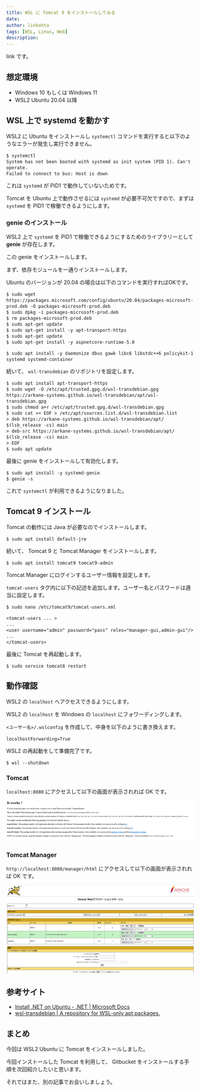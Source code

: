 ```yaml
---
title: WSL に Tomcat 9 をインストールしてみる
date: 
author: linkohta
tags: [WSL, Linux, Web]
description: 
---
```


link です。

## 想定環境

- Windows 10 もしくは Windows 11
- WSL2 Ubuntu 20.04 以降

## WSL 上で systemd を動かす

WSL2 に Ubuntu をインストールし `systemctl` コマンドを実行すると以下のようなエラーが発生し実行できません。

```title=systemctlのエラーメッセージ
$ systemctl
System has not been booted with systemd as init system (PID 1). Can't operate.
Failed to connect to bus: Host is down
```

これは `systemd` が PID1 で動作していないためです。

Tomcat を Ubuntu 上で動作させるには `systemd` が必要不可欠ですので、まずは `systemd` を PID1 で稼働できるようにします。

### genie のインストール

WSL2 上で `systemd` を PID1 で稼働できるようにするためのライブラリーとして **genie** が存在します。

この genie をインストールします。

まず、依存モジュールを一通りインストールします。

Ubuntu のバージョンが 20.04 の場合は以下のコマンドを実行すればOKです。

```title=dotnet-runtime-5.0のインストール
$ sudo wget https://packages.microsoft.com/config/ubuntu/20.04/packages-microsoft-prod.deb -O packages-microsoft-prod.deb
$ sudo dpkg -i packages-microsoft-prod.deb
$ rm packages-microsoft-prod.deb
$ sudo apt-get update
$ sudo apt-get install -y apt-transport-https
$ sudo apt-get update
$ sudo apt-get install -y aspnetcore-runtime-5.0
```

```title=それ以外のインストール
$ sudo apt install -y daemonize dbus gawk libc6 libstdc++6 policykit-1 systemd systemd-container
```

続いて、 `wsl-transdebian` のリポジトリを設定します。

```title=wsl-transdebian のリポジトリの設定
$ sudo apt install apt-transport-https
$ sudo wget -O /etc/apt/trusted.gpg.d/wsl-transdebian.gpg https://arkane-systems.github.io/wsl-transdebian/apt/wsl-transdebian.gpg
$ sudo chmod a+r /etc/apt/trusted.gpg.d/wsl-transdebian.gpg
$ sudo cat << EOF > /etc/apt/sources.list.d/wsl-transdebian.list
> deb https://arkane-systems.github.io/wsl-transdebian/apt/ $(lsb_release -cs) main
> deb-src https://arkane-systems.github.io/wsl-transdebian/apt/ $(lsb_release -cs) main
> EOF
$ sudo apt update
```

最後に genie をインストールして有効化します。

```title=genieのインストール
$ sudo apt install -y systemd-genie
$ genie -s
```

これで `systemctl` が利用できるようになりました。

## Tomcat 9 インストール

Tomcat の動作には Java が必要なのでインストールします。

```title=javaのインストール
$ sudo apt install default-jre
```

続いて、 Tomcat 9 と Tomcat Manager をインストールします。

```title=Tomcatのインストール
$ sudo apt install tomcat9 tomcat9-admin
```

Tomcat Manager にログインするユーザー情報を設定します。

`tomcat-users` タグ内に以下の記述を追加します。ユーザー名とパスワードは適当に設定します。

```
$ sudo nano /etc/tomcat9/tomcat-users.xml
```

```xml:title=title=TomcatManagerにログインするユーザーの設定
<tomcat-users ... >
...
<user username="admin" password="pass" roles="manager-gui,admin-gui"/>
...
</tomcat-users>
```

最後に Tomcat を再起動します。

```title=Tomcatを再起動
$ sudo service tomcat8 restart
```

## 動作確認

WSL2 の `localhost` へアクセスできるようにします。

WSL2 の `localhost` を Windows の `localhost` にフォワーディングします。

`<ユーザー名>/.wslconfig` を作成して、中身を以下のように書き換えます。

```title=<ユーザー名>/.wslconfig
localhostForwarding=True
```

WSL2 の再起動をして準備完了です。

```title=WSL2の再起動
$ wsl --shutdown
```

### Tomcat

`localhost:8080` にアクセスして以下の画面が表示されれば OK です。

![Tomcat 動作画面](images/2022-05-06_17h58_39.png)

### Tomcat Manager

`http://localhost:8080/manager/html` にアクセスして以下の画面が表示されれば OK です。

![Tomcat Manager 動作画面](images/2022-05-06_19h40_06.png)

## 参考サイト

- [Install .NET on Ubuntu - .NET | Microsoft Docs](https://docs.microsoft.com/en-us/dotnet/core/install/linux-ubuntu#2004-)
- [wsl-transdebian | A repository for WSL-only apt packages.](https://arkane-systems.github.io/wsl-transdebian/)

## まとめ

今回は WSL2 Ubuntu に Tomcat をインストールしました。

今回インストールした Tomcat を利用して、 Gitbucket をインストールする手順を次回紹介したいと思います。

それではまた、別の記事でお会いしましょう。